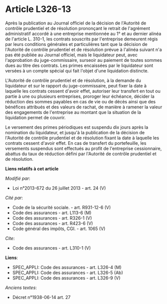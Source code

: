 # Article L326-13

Après la publication au Journal officiel de la décision de l'Autorité de contrôle prudentiel et de résolution prononçant le
retrait de l'agrément administratif accordé à une entreprise mentionnée au 1° et au dernier alinéa de l'article L. 310-1, les
contrats souscrits par l'entreprise demeurent régis par leurs conditions générales et particulières tant que la décision de
l'Autorité de contrôle prudentiel et de résolution prévue à l'alinéa suivant n'a pas été publiée au Journal officiel, mais le
liquidateur peut, avec l'approbation du juge-commissaire, surseoir au paiement de toutes sommes dues au titre des contrats.
Les primes encaissées par le liquidateur sont versées à un compte spécial qui fait l'objet d'une liquidation distincte. 

L'Autorité de contrôle prudentiel et de résolution, à la demande du liquidateur et sur le rapport du juge-commissaire, peut
fixer la date à laquelle les contrats cessent d'avoir effet, autoriser leur transfert en tout ou partie à une ou plusieurs
entreprises, proroger leur échéance, décider la réduction des sommes payables en cas de vie ou de décès ainsi que des
bénéfices attribués et des valeurs de rachat, de manière à ramener la valeur des engagements de l'entreprise au montant que
la situation de la liquidation permet de couvrir. 

Le versement des primes périodiques est suspendu dix jours après la nomination du liquidateur, et jusqu'à la publication de
la décision de l'Autorité de contrôle prudentiel et de résolution fixant la date à laquelle les contrats cessent d'avoir
effet. En cas de transfert du portefeuille, les versements suspendus sont effectués au profit de l'entreprise cessionnaire,
abattus du taux de réduction défini par l'Autorité de contrôle prudentiel et de résolution.

**Liens relatifs à cet article**

_Modifié par_:

  - Loi n°2013-672 du 26 juillet 2013 - art. 24 (V)

_Cité par_:

  - Code de la sécurité sociale. - art. R931-12-6 (V)
  - Code des assurances - art. L113-6 (M)
  - Code des assurances - art. R326-1 (V)
  - Code des assurances - art. R423-6 (V)
  - Code général des impôts, CGI. - art. 1065 (V)

_Cite_:

  - Code des assurances - art. L310-1 (V)

**Liens**:

  - SPEC_APPLI: Code des assurances - art. L326-4 (M)
  - SPEC_APPLI: Code des assurances - art. L326-5 (Ab)
  - SPEC_APPLI: Code des assurances - art. L326-9 (V)

_Anciens textes_:

  - Décret n°1938-06-14 art. 27
